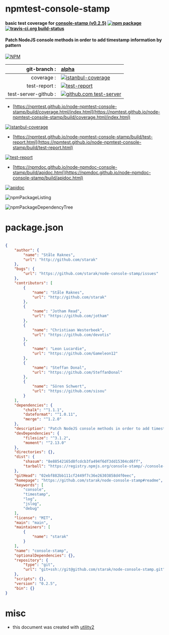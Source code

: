 # npmtest-console-stamp

#### basic test coverage for  [console-stamp (v0.2.5)](https://github.com/starak/node-console-stamp#readme)  [![npm package](https://img.shields.io/npm/v/npmtest-console-stamp.svg?style=flat-square)](https://www.npmjs.org/package/npmtest-console-stamp) [![travis-ci.org build-status](https://api.travis-ci.org/npmtest/node-npmtest-console-stamp.svg)](https://travis-ci.org/npmtest/node-npmtest-console-stamp)

#### Patch NodeJS console methods in order to add timestamp information by pattern

[![NPM](https://nodei.co/npm/console-stamp.png?downloads=true&downloadRank=true&stars=true)](https://www.npmjs.com/package/console-stamp)

| git-branch : | [alpha](https://github.com/npmtest/node-npmtest-console-stamp/tree/alpha)|
|--:|:--|
| coverage : | [![istanbul-coverage](https://npmtest.github.io/node-npmtest-console-stamp/build/coverage.badge.svg)](https://npmtest.github.io/node-npmtest-console-stamp/build/coverage.html/index.html)|
| test-report : | [![test-report](https://npmtest.github.io/node-npmtest-console-stamp/build/test-report.badge.svg)](https://npmtest.github.io/node-npmtest-console-stamp/build/test-report.html)|
| test-server-github : | [![github.com test-server](https://npmtest.github.io/node-npmtest-console-stamp/GitHub-Mark-32px.png)](https://npmtest.github.io/node-npmtest-console-stamp/build/app/index.html) | | build-artifacts : | [![build-artifacts](https://npmtest.github.io/node-npmtest-console-stamp/glyphicons_144_folder_open.png)](https://github.com/npmtest/node-npmtest-console-stamp/tree/gh-pages/build)|

- [https://npmtest.github.io/node-npmtest-console-stamp/build/coverage.html/index.html](https://npmtest.github.io/node-npmtest-console-stamp/build/coverage.html/index.html)

[![istanbul-coverage](https://npmtest.github.io/node-npmtest-console-stamp/build/screenCapture.buildCi.browser.%252Ftmp%252Fbuild%252Fcoverage.lib.html.png)](https://npmtest.github.io/node-npmtest-console-stamp/build/coverage.html/index.html)

- [https://npmtest.github.io/node-npmtest-console-stamp/build/test-report.html](https://npmtest.github.io/node-npmtest-console-stamp/build/test-report.html)

[![test-report](https://npmtest.github.io/node-npmtest-console-stamp/build/screenCapture.buildCi.browser.%252Ftmp%252Fbuild%252Ftest-report.html.png)](https://npmtest.github.io/node-npmtest-console-stamp/build/test-report.html)

- [https://npmdoc.github.io/node-npmdoc-console-stamp/build/apidoc.html](https://npmdoc.github.io/node-npmdoc-console-stamp/build/apidoc.html)

[![apidoc](https://npmdoc.github.io/node-npmdoc-console-stamp/build/screenCapture.buildCi.browser.%252Ftmp%252Fbuild%252Fapidoc.html.png)](https://npmdoc.github.io/node-npmdoc-console-stamp/build/apidoc.html)

![npmPackageListing](https://npmtest.github.io/node-npmtest-console-stamp/build/screenCapture.npmPackageListing.svg)

![npmPackageDependencyTree](https://npmtest.github.io/node-npmtest-console-stamp/build/screenCapture.npmPackageDependencyTree.svg)



# package.json

```json

{
    "author": {
        "name": "Ståle Raknes",
        "url": "http://github.com/starak"
    },
    "bugs": {
        "url": "https://github.com/starak/node-console-stamp/issues"
    },
    "contributors": [
        {
            "name": "Ståle Raknes",
            "url": "http://github.com/starak"
        },
        {
            "name": "Jotham Read",
            "url": "https://github.com/jotham"
        },
        {
            "name": "Christiaan Westerbeek",
            "url": "https://github.com/devotis"
        },
        {
            "name": "Leon Lucardie",
            "url": "https://github.com/Gameleon12"
        },
        {
            "name": "Steffan Donal",
            "url": "https://github.com/SteffanDonal"
        },
        {
            "name": "Sören Schwert",
            "url": "https://github.com/sisou"
        }
    ],
    "dependencies": {
        "chalk": "^1.1.1",
        "dateformat": "^1.0.11",
        "merge": "^1.2.0"
    },
    "description": "Patch NodeJS console methods in order to add timestamp information by pattern",
    "devDependencies": {
        "filesize": "^3.1.2",
        "moment": "^2.13.0"
    },
    "directories": {},
    "dist": {
        "shasum": "8e88542165d8fcdcb3fa494f6df3dd15304cd6ff",
        "tarball": "https://registry.npmjs.org/console-stamp/-/console-stamp-0.2.5.tgz"
    },
    "gitHead": "02ebf882bb111cf2449f7c36e26303858d4f0eec",
    "homepage": "https://github.com/starak/node-console-stamp#readme",
    "keywords": [
        "console",
        "timestamp",
        "log",
        "jslog",
        "debug"
    ],
    "license": "MIT",
    "main": "main",
    "maintainers": [
        {
            "name": "starak"
        }
    ],
    "name": "console-stamp",
    "optionalDependencies": {},
    "repository": {
        "type": "git",
        "url": "git+ssh://git@github.com/starak/node-console-stamp.git"
    },
    "scripts": {},
    "version": "0.2.5",
    "bin": {}
}
```



# misc
- this document was created with [utility2](https://github.com/kaizhu256/node-utility2)
